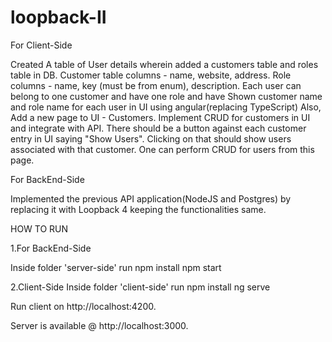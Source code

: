 # loopback-II


For Client-Side

Created A table of User details wherein added a customers table and roles table in DB. Customer table columns - name, website, address. Role columns - name, key (must be from enum), description. Each user can belong to one customer and have one role and have Shown customer name and role name for each user in UI using angular(replacing TypeScript)
Also,
Add a new page to UI - Customers. Implement CRUD for customers in UI and integrate with API. There should be a button against each customer entry in UI saying "Show Users". Clicking on that should show users associated with that customer. One can perform CRUD for users from this page.

For BackEnd-Side 

Implemented the previous API application(NodeJS and Postgres) by replacing it with Loopback 4 keeping the functionalities same.

HOW TO RUN

1.For BackEnd-Side

Inside folder 'server-side' run
npm install
npm start

2.Client-Side
Inside folder 'client-side' run
npm install
ng serve

Run client on http://localhost:4200.

Server is available @ http://localhost:3000.

